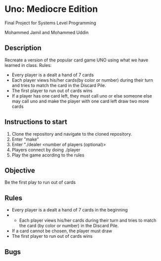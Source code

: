 # Uno: Mediocre Edition
Final Project for Systems Level Programming

Mohammed Jamil and Mohammed Uddin

## Description
Recreate a version of the popular card game UNO using what we have learned in class.
Rules:
- Every player is a dealt a hand of 7 cards
- Each player views his/her cards(by color or number) during their turn and tries to match the card in the Discard Pile.
- The first player to run out of cards wins
- If a player has one card left, they must call uno or else someone else may call uno and make the player with one card left draw two more cards


## Instructions to start
1. Clone the repository and navigate to the cloned repository. 
2. Enter "make"
3. Enter "./dealer <number of players (optional)>
4. Players connect by doing ./player
5. Play the game acording to the rules 

## Objective
Be the first play to run out of cards

## Rules
- Every player is a dealt a hand of 7 cards in the beginning
- - Each player views his/her cards during their turn and tries to match the card (by color or number) in the Discard Pile.
- If a card cannot be chosen, the player must draw
- The first player to run out of cards wins

## Bugs
